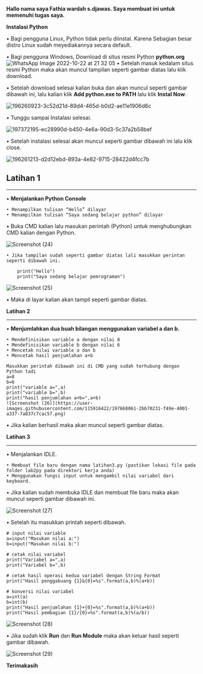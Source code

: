 **Hallo nama saya Fathia wardah s.djawas. Saya membuat ini untuk memenuhi tugas saya.**  

**Instalasi Python**

  • Bagi pengguna Linux, Python tidak perlu diinstal. Karena Sebagian besar distro Linux sudah meyediakannya secara default.
  
  • Bagi pengguna Windows, Download di situs resmi Python **python.org**
![WhatsApp Image 2022-10-22 at 21 32 05](https://user-images.githubusercontent.com/115677959/197349450-4db09187-0959-421f-be18-1a92f37b74ed.jpg)
  • Setelah masuk kedalam situs resmi Python maka akan muncul tampilan seperti gambar diatas lalu klik download.
  
  • Setelah download selesai kalian buka dan akan muncul seperti gambar dibawah ini, lalu kalian klik **Add python.exe to PATH** lalu klik **Instal Now**.
  
  ![196260923-3c52d21d-89d4-465d-b0d2-ae11e1906d6c](https://user-images.githubusercontent.com/115677959/197391809-ffc682c6-03e3-4d45-b1f4-256d6efa4af3.png)

  • Tunggu sampai Instalasi selesai.
  
  ![197372195-ec28990d-b450-4e6a-90d3-5c37a2b58bef](https://user-images.githubusercontent.com/115677959/197392058-feec3ed7-a35e-4675-a7f8-f1b4c3943f64.png)

  • Setelah instalasi selesai akan muncul seperti gambar dibawah ini lalu klik close.
  
  ![196261213-d2d12ebd-893a-4e82-9715-28422d4fcc7b](https://user-images.githubusercontent.com/115677959/197392180-6cd986ab-9bc4-4369-8541-9e59c276da31.png)

 ## Latihan 1
  ---
 • **Menjalankan Python Console**
    
    • Menampilkan tulisan “Hello” dilayar
    • Menampilkan tulisan “Saya sedang belajar python” dilayar

• Buka CMD kalian lalu masukan perintah (Python) untuk menghubungkan CMD kalian dengan Python.


![Screenshot (24)](https://user-images.githubusercontent.com/115916422/197667821-5f88ea56-7c6c-49e1-ba89-a442823b5e05.png)

    • Jika tampilan sudah seperti gambar diatas lali masukkan perintan seperti dibawah ini.
        
        print("Hello")
        print("Saya sedang belajar pemrograman")

![Screenshot (25)](https://user-images.githubusercontent.com/115916422/197667942-88a77e0e-cd7b-4b9a-ba19-62192d1f63c5.png)

• Maka di layar kalian akan tampil seperti gambar diatas.

**Latihan 2**

---
• **Menjumlahkan dua buah bilangan menggunakan variabel a dan b.**

    • Mendefinisikan variable a dengan nilai 8
    • Mendefinisikan variable b dengan nilai 6
    • Mencetak nilai variable a dan b
    • Mencetak hasil penjumlahan a+b
    
    Masukkan perintah dibawah ini di CMD yang sudah terhubung dengan Python tadi
    a=8
    b=6
    print("variable a=",a)
    print("variable b=",b)
    print("hasil penjumlahan a+b=",a+b)
    ![Screenshot (26)](https://user-images.githubusercontent.com/115916422/197668061-2bb70231-f49e-4001-a337-7a837c7cac57.png)


• Jika kalian berhasil maka akan muncul seperti gambar diatas.

**Latihan 3**

---
• Menjalankan IDLE.

    • Membuat file baru dengan nama latihan3.py (pastikan lokasi file pada folder lab2py pada direktori kerja anda)
    • Menggunakan fungsi input untuk mengambil nilai variabel dari keyboard.

• Jika kalian sudah membuka IDLE dan membuat file baru maka akan muncul seperti gambar dibawah ini.

![Screenshot (27)](https://user-images.githubusercontent.com/115916422/197668137-374ac1d0-8d6d-4b98-9c0a-85eda4208539.png)


• Setelah itu masukkan printah seperti dibawah.
    
    # input nilai variable
    a=input("Masukan nilai a:")
    b=input("Masukan nilai b:")

    # cetak nilai variabel
    print("Variabel a=",a)
    print("Variabel b=",b)

    # cetak hasil operasi kedua variabel dengan String Format
    print("Hasil penggabuang {1}&{0}=%s".format(a,b)%(a+b))

    # konversi nilai variabel
    a=int(a)
    b=int(b)
    print("Hasil penjumlahan {1}+{0}=%s".format(a,b)%(a+b))
    print("Hasil pembagian {1}/{0}=%s".format(a,b)%(a/b))
![Screenshot (28)](https://user-images.githubusercontent.com/115916422/197668226-24b37c88-c129-439e-a4d6-01fdbb08ad1a.png)


• Jika sudah klik **Run** dan **Run Module** maka akan keluar hasil seperti gambar dibawah.

![Screenshot (29)](https://user-images.githubusercontent.com/115916422/197668307-62487097-8a83-4b65-a39d-99975d534bde.png)


**Terimakasih**
